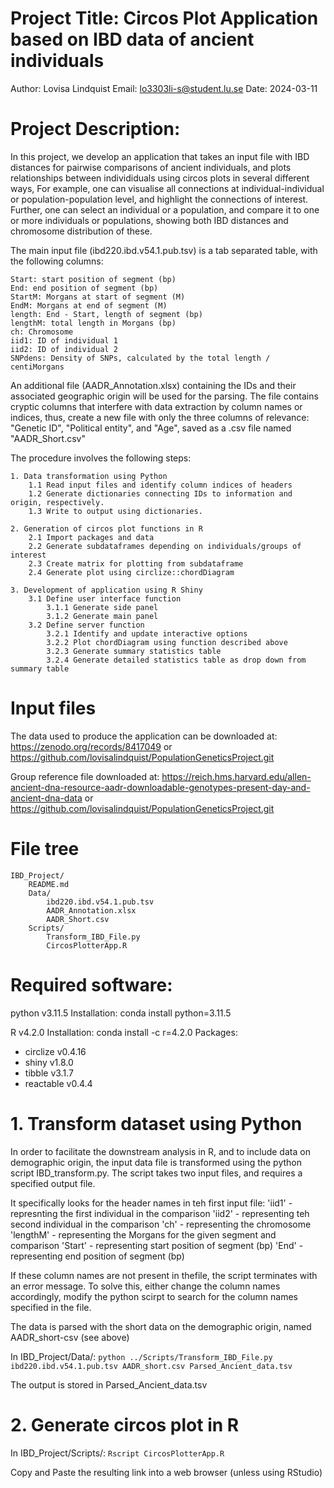
# Project Title: Circos Plot Application based on IBD data of ancient individuals

Author: Lovisa Lindquist
Email: lo3303li-s@student.lu.se
Date: 2024-03-11

# Project Description: 
In this project, we develop an application that takes an input file with IBD distances for pairwise comparisons of ancient individuals, and plots relationships between individiduals using circos plots in several different ways, For example, one can visualise all connections at individual-individual or population-population level, and highlight the connections of interest. Further, one can select an individual or a population, and compare it to one or more individuals or populations, showing both IBD distances and chromosome distribution of these.

The main input file (ibd220.ibd.v54.1.pub.tsv) is a tab separated table, with the following columns:

    Start: start position of segment (bp)
    End: end position of segment (bp)
    StartM: Morgans at start of segment (M)
    EndM: Morgans at end of segment (M)
    length: End - Start, length of segment (bp)
    lengthM: total length in Morgans (bp)
    ch: Chromosome
    iid1: ID of individual 1
    iid2: ID of individual 2
    SNPdens: Density of SNPs, calculated by the total length / centiMorgans

An additional file (AADR_Annotation.xlsx) containing the IDs and their associated geographic origin will be used for the parsing. The file contains cryptic columns that interfere with data extraction by column names or indices, thus,
create a new file with only the three columns of relevance: "Genetic ID", "Political entity", and "Age", saved as a .csv file named "AADR_Short.csv"

The procedure involves the following steps:

    1. Data transformation using Python
        1.1 Read input files and identify column indices of headers
        1.2 Generate dictionaries connecting IDs to information and origin, respectively.
        1.3 Write to output using dictionaries.

    2. Generation of circos plot functions in R
        2.1 Import packages and data
        2.2 Generate subdataframes depending on individuals/groups of interest
        2.3 Create matrix for plotting from subdataframe 
        2.4 Generate plot using circlize::chordDiagram

    3. Development of application using R Shiny
        3.1 Define user interface function
            3.1.1 Generate side panel
            3.1.2 Generate main panel
        3.2 Define server function
            3.2.1 Identify and update interactive options
            3.2.2 Plot chordDiagram using function described above
            3.2.3 Generate summary statistics table
            3.2.4 Generate detailed statistics table as drop down from summary table

# Input files
The data used to produce the application can be downloaded at:
https://zenodo.org/records/8417049 
or
https://github.com/lovisalindquist/PopulationGeneticsProject.git

Group reference file downloaded at:
https://reich.hms.harvard.edu/allen-ancient-dna-resource-aadr-downloadable-genotypes-present-day-and-ancient-dna-data
or 
https://github.com/lovisalindquist/PopulationGeneticsProject.git

# File tree

    IBD_Project/
        README.md
        Data/  
            ibd220.ibd.v54.1.pub.tsv
            AADR_Annotation.xlsx
            AADR_Short.csv
        Scripts/
            Transform_IBD_File.py
            CircosPlotterApp.R

# Required software:

python v3.11.5
Installation:
conda install python=3.11.5

R v4.2.0
Installation:
conda install -c r=4.2.0
Packages:
- circlize v0.4.16
- shiny v1.8.0
- tibble v3.1.7
- reactable v0.4.4


# 1. Transform dataset using Python

In order to facilitate the downstream analysis in R, and to include data on demographic origin, the input data file is transformed using the python script IBD_transform.py. The script takes two input files, and requires a specified output file. 

It specifically looks for the header names in teh first input file:
    'iid1' - represnting the first individual in the comparison
    'iid2' - representing teh second individual in the comparison
    'ch' - representing the chromosome
    'lengthM' - representing the Morgans for the given segment and comparison
    'Start' - representing start position of segment (bp)
    'End' - representing end position of segment (bp)

If these column names are not present in thefile, the script terminates with an error message. 
To solve this, either change the column names accordingly, modify the python scirpt to search for the column names specified in the file. 

The data is parsed with the short data on the demographic origin, named AADR_short-csv (see above)

In IBD_Project/Data/:
`python ../Scripts/Transform_IBD_File.py ibd220.ibd.v54.1.pub.tsv AADR_short.csv Parsed_Ancient_data.tsv`

The output is stored in Parsed_Ancient_data.tsv

# 2. Generate circos plot in R
In IBD_Project/Scripts/:
`Rscript CircosPlotterApp.R` 

Copy and Paste the resulting link into a web browser (unless using RStudio)


